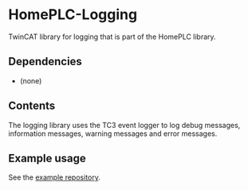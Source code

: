 # HomePLC-Logging

TwinCAT library for logging that is part of the HomePLC library.

## Dependencies

- (none)
 
## Contents

The logging library uses the TC3 event logger to log debug messages, information messages, warning messages and error messages.

## Example usage
See the [example repository](https://github.com/irtom/HomePLC-Example).
